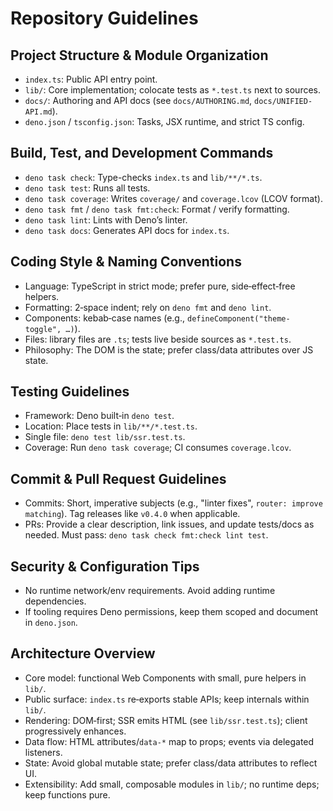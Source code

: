 # Repository Guidelines

## Project Structure & Module Organization

- `index.ts`: Public API entry point.
- `lib/`: Core implementation; colocate tests as `*.test.ts` next to sources.
- `docs/`: Authoring and API docs (see `docs/AUTHORING.md`,
  `docs/UNIFIED-API.md`).
- `deno.json` / `tsconfig.json`: Tasks, JSX runtime, and strict TS config.

## Build, Test, and Development Commands

- `deno task check`: Type-checks `index.ts` and `lib/**/*.ts`.
- `deno task test`: Runs all tests.
- `deno task coverage`: Writes `coverage/` and `coverage.lcov` (LCOV format).
- `deno task fmt` / `deno task fmt:check`: Format / verify formatting.
- `deno task lint`: Lints with Deno’s linter.
- `deno task docs`: Generates API docs for `index.ts`.

## Coding Style & Naming Conventions

- Language: TypeScript in strict mode; prefer pure, side‑effect‑free helpers.
- Formatting: 2‑space indent; rely on `deno fmt` and `deno lint`.
- Components: kebab‑case names (e.g., `defineComponent("theme-toggle", …)`).
- Files: library files are `.ts`; tests live beside sources as `*.test.ts`.
- Philosophy: The DOM is the state; prefer class/data attributes over JS state.

## Testing Guidelines

- Framework: Deno built‑in `deno test`.
- Location: Place tests in `lib/**/*.test.ts`.
- Single file: `deno test lib/ssr.test.ts`.
- Coverage: Run `deno task coverage`; CI consumes `coverage.lcov`.

## Commit & Pull Request Guidelines

- Commits: Short, imperative subjects (e.g., "linter fixes",
  `router: improve matching`). Tag releases like `v0.4.0` when applicable.
- PRs: Provide a clear description, link issues, and update tests/docs as
  needed. Must pass: `deno task check fmt:check lint test`.

## Security & Configuration Tips

- No runtime network/env requirements. Avoid adding runtime dependencies.
- If tooling requires Deno permissions, keep them scoped and document in
  `deno.json`.

## Architecture Overview

- Core model: functional Web Components with small, pure helpers in `lib/`.
- Public surface: `index.ts` re‑exports stable APIs; keep internals within
  `lib/`.
- Rendering: DOM‑first; SSR emits HTML (see `lib/ssr.test.ts`); client
  progressively enhances.
- Data flow: HTML attributes/`data-*` map to props; events via delegated
  listeners.
- State: Avoid global mutable state; prefer class/data attributes to reflect UI.
- Extensibility: Add small, composable modules in `lib/`; no runtime deps; keep
  functions pure.
